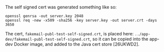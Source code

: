 The self signed cert was generated something like so:

```
openssl genrsa -out server.key 2048
openssl req -new -x509 -sha256 -key server.key -out server.crt -days 3650
```

The cert, `fakemail-publ-test-self-signed.crt`, is placed here:
`../app-dev/fakemail-publ-test-self-signed.crt`, so it can be copied
into the app-dev Docker image, and added to the Java cert store [26UKWD2].

